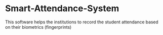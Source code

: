 # Smart-Attendance-System
This software helps the institutions to record the student attendance based on their biometrics (fingerprints)
